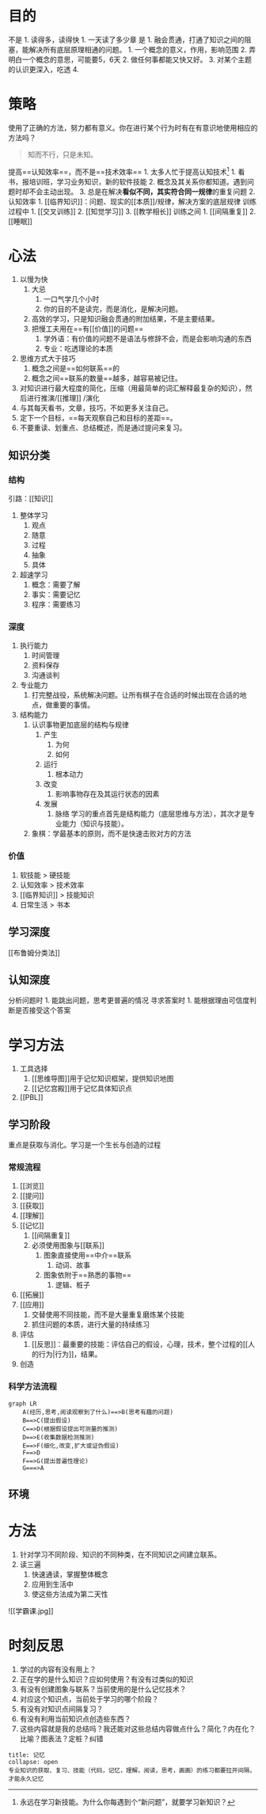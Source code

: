 # 目的
不是
	1. 读得多，读得快
		1. 一天读了多少章
是
	1. 融会贯通，打通了知识之间的阻塞，能解决所有底层原理相通的问题。
		1. 一个概念的意义，作用，影响范围
		2. 弄明白一个概念的意思，可能要5，6天
	2. 做任何事都能又快又好。
	3. 对某个主题的认识更深入，吃透
	4. 

# 策略
使用了正确的方法，努力都有意义。你在进行某个行为时有在有意识地使用相应的方法吗？
> 知而不行，只是未知。

提高==认知效率==，而不是==技术效率==
	1. 太多人忙于提高认知技术[^1]
		1. 看书，报培训班，学习业务知识，新的软件技能
		2. 概念及其关系你都知道。遇到问题时却不会主动出现。
		3. 总是在解决**看似不同，其实符合同一规律**的重复问题
	2. 认知效率
		1. [[临界知识]]：问题、现实的[[本质]]/规律，解决方案的底层规律
训练过程中
	1. [[交叉训练]]
	2. [[知觉学习]]
	3. [[教学相长]]
训练之间
	1. [[间隔重复]]
	2. [[睡眠]]
# 心法
1. 以慢为快
	1. 大忌
		1. 一口气学几个小时
		2. 你的目的不是读完，而是消化，是解决问题。
	2. 高效的学习，只是知识融会贯通的附加结果，不是主要结果。
	3. 把慢工夫用在==有[[价值]]的问题== 
		1. 学外语：有价值的问题不是语法与修辞不会，而是会影响沟通的东西
		2. 专业：吃透理论的本质
2. 思维方式大于技巧
	1. 概念之间是==如何联系==的
	2. 概念之间==联系的数量==越多，越容易被记住。
3. 对知识进行最大程度的简化，压缩（用最简单的词汇解释最复杂的知识），然后进行推演/[[推理]] /演化
4. 与其每天看书，文章，技巧，不如更多关注自己。
5. 定下一个目标，==每天观察自己和目标的差距==。
6. 不要重读、划重点、总结概述，而是通过提问来复习。

## 知识分类
### 结构
引路：[[知识]] 
1. 整体学习
	1. 观点
	2. 随意
	3. 过程
	4. 抽象
	5. 具体
2. 超速学习
	1. 概念：需要了解
	2. 事实：需要记忆
	3. 程序：需要练习


### 深度
1. 执行能力
	1. 时间管理
	2. 资料保存
	3. 沟通谈判
2. 专业能力
	1. 打完整战役，系统解决问题。让所有棋子在合适的时候出现在合适的地点，做重要的事情。
3. 结构能力
	1. 认识事物更加底层的结构与规律
		1. 产生
			1. 为何
			2. 如何
		2. 运行
			1. 根本动力
		3. 改变
			1. 影响事物存在及其运行状态的因素
		4. 发展
			1. 脉络
学习的重点首先是结构能力（底层思维与方法），其次才是专业能力（知识与技能）。
	1. 象棋：学最基本的原则，而不是快速击败对方的方法
### 价值
1. 软技能 > 硬技能
2. 认知效率 > 技术效率
3. [[临界知识]] > 技能知识
4. 日常生活 > 书本
## 学习深度
[[布鲁姆分类法]]
## 认知深度
分析问题时
	1. 能跳出问题，思考更普遍的情况
寻求答案时
	1. 能根据理由可信度判断是否接受这个答案
# 学习方法
1. 工具选择
	1. [[思维导图]]用于记忆知识框架，提供知识地图
	2. [[记忆宫殿]]用于记忆具体知识点
2. [[PBL]] 
## 学习阶段
重点是获取与消化。学习是一个生长与创造的过程
### 常规流程
1. [[浏览]]
2. [[提问]]
3. [[获取]]
4. [[理解]]
5. [[记忆]]
	1. [[间隔重复]]
	2. 必须使用图象与[[联系]]
		1. 图象直接使用==中介==联系
			1. 动词、故事
		2. 图象依附于==熟悉的事物==
			1. 逻辑、桩子
6. [[拓展]]
7. [[应用]]
	1. 交替使用不同技能，而不是大量重复磨炼某个技能
	2. 抓住问题的本质，进行大量的持续练习
8. 评估
	1. [[反思]]：最重要的技能：评估自己的假设，心理，技术，整个过程的[[人的行为|行为]]，结果。
9. 创造
### 科学方法流程
```mermaid
graph LR
	A(经历,思考,阅读观察到了什么)==>B(思考有趣的问题)
	B==>C(提出假设)
	C==>D(根据假设提出可测量的推测)
	D==>E(收集数据检测推测)
	E==>F(细化,改变,扩大或证伪假设)
	F==>D
	F==>G(提出普遍性理论)
	G===>A
```
## 环境
# 方法
1. 针对学习不同阶段、知识的不同种类，在不同知识之间建立联系。
2. 读三遍
	1. 快速通读，掌握整体概念
	2. 应用到生活中
	3. 使这些方法成为第二天性

![[学霸课.jpg]]

# 时刻反思
1. 学过的内容有没有用上？
2. 正在学的是什么知识？应如何使用？有没有过类似的知识
3. 有没有创建图象与联系？当前使用的是什么记忆技术？
4. 对应这个知识点，当前处于学习的哪个阶段？
5. 有没有对知识点间隔复习？
6. 有没有利用当前知识点创造些东西？
7. 这些内容就是我的总结吗？我还能对这些总结内容做点什么？简化？内在化？比喻？图表法？定桩？纠错
```ad-note
title: 记忆
collapse: open
专业知识的获取、复习、技能（代码，记忆，理解，阅读，思考，画画）的练习都要拉开间隔，才能永久记忆

```

[^1]: 永远在学习新技能。为什么你每遇到个“新问题”，就要学习新知识？